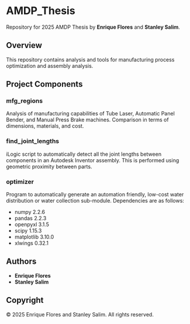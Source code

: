 # AMDP_Thesis

Repository for 2025 AMDP Thesis by **Enrique Flores** and **Stanley Salim**.

## Overview

This repository contains analysis and tools for manufacturing process optimization and assembly analysis.

## Project Components

### mfg_regions
Analysis of manufacturing capabilities of Tube Laser, Automatic Panel Bender, and Manual Press Brake machines. Comparison in terms of dimensions, materials, and cost.

### find_joint_lengths
iLogic script to automatically detect all the joint lengths between components in an Autodesk Inventor assembly. This is performed using geometric proximity between parts.

### optimizer
Program to automatically generate an automation friendly, low-cost water distribution or water collection sub-module. Dependencies are as follows:
- numpy 2.2.6
- pandas 2.2.3
- openpyxl 3.1.5
- scipy 1.15.3
- matplotlib 3.10.0
- xlwings 0.32.1

## Authors

- **Enrique Flores**
- **Stanley Salim**

## Copyright

© 2025 Enrique Flores and Stanley Salim. All rights reserved. 